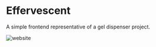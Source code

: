 # Effervescent

A simple frontend representative of a gel dispenser project.

![website](https://github.com/jdic/Effervescent/assets/125221081/73b04612-de25-4e68-8be2-9b42c5063ef9)
